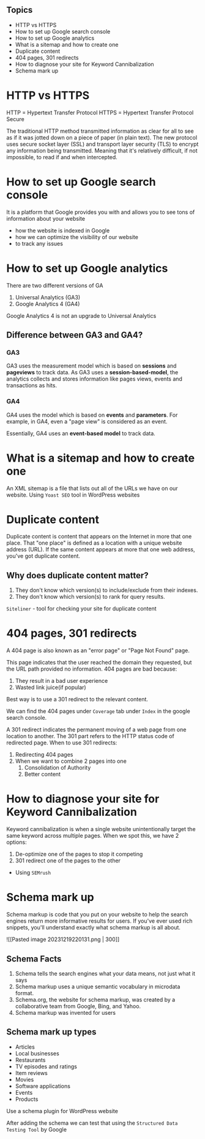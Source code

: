 ## Topics 
- HTTP vs HTTPS
- How to set up Google search console
- How to set up Google analytics
- What is a sitemap and how to create one
- Duplicate content
- 404 pages, 301 redirects
- How to diagnose your site for Keyword Cannibalization
- Schema mark up

# HTTP vs HTTPS
HTTP = Hypertext Transfer Protocol
HTTPS = Hypertext Transfer Protocol Secure

The traditional HTTP method transmitted information as clear for all to see as if it was jotted down on a piece of paper (in plain text).
The new protocol uses secure socket layer (SSL) and transport layer security (TLS) to encrypt any information being transmitted.
Meaning that it's relatively difficult, if not impossible, to read if and when intercepted.

# How to set up Google search console
It is a platform that Google provides you with and allows you to see tons of information about your website 
- how the website is indexed in Google 
- how we can optimize the visibility of our website 
- to track any issues

# How to set up Google analytics
There are two different versions of GA
1. Universal Analytics (GA3)
2. Google Analytics 4 (GA4)

Google Analytics 4 is not an upgrade to Universal Analytics 

## Difference between GA3 and GA4?
### GA3
GA3 uses the measurement model which is based on **sessions** and **pageviews** to track data.
As GA3 uses a **session-based-model**, the analytics collects and stores information like pages views, events and transactions as hits.

### GA4
GA4 uses the model which is based on **events** and **parameters**.
For example, in GA4, even a "page view" is considered as an event.

Essentially, GA4 uses an **event-based model** to track data.

# What is a sitemap and how to create one

An XML sitemap is a file that lists out all of the URLs we have on our website.
Using `Yoast SEO` tool in WordPress websites 
# Duplicate content
Duplicate content is content that appears on the Internet in more that one place.
That "one place" is defined as a location with a unique website address (URL).
If the same content appears at more that one web address, you've got duplicate content.

## Why does duplicate content matter?
1. They don't know which version(s) to include/exclude from their indexes.
2. They don't know which version(s) to rank for query results.

`Siteliner` - tool for checking your site for duplicate content

# 404 pages, 301 redirects
A 404 page is also known as an "error page" or "Page Not Found" page.

This page indicates that the user reached the domain they requested, but the URL path provided no information.
404 pages are bad because:
1. They result in a bad user experience
2. Wasted link juice(if popular)

Best way is to use a 301 redirect to the relevant content.

We can find the 404 pages under `Coverage` tab under `Index` in the google search console.

A 301 redirect indicates the permanent moving of a web page from one location to another.
The 301 part refers to the HTTP status code of redirected page.
When to use 301 redirects:
1. Redirecting 404 pages
2. When we want to combine 2 pages into one
	1. Consolidation of Authority
	2. Better content


# How to diagnose your site for Keyword Cannibalization
Keyword cannibalization is when a single website unintentionally target the same keyword across multiple pages.
When we spot this, we have 2 options:
1. De-optimize one of the pages to stop it competing
2. 301 redirect one of the pages to the other

- Using `SEMrush`

# Schema mark up
Schema markup is code that you put on your website to help the search engines return more informative results for users.
If you've ever used rich snippets, you'll understand exactly what schema markup is all about.

![[Pasted image 20231219220131.png | 300]]

## Schema Facts

1. Schema tells the search engines what your data means, not just what it says
2. Schema markup uses a unique semantic vocabulary in microdata format.
3. Schema.org, the website for schema markup, was created by a collaborative team from Google, Bing, and Yahoo.
4. Schema markup was invented for users

## Schema mark up types
- Articles
- Local businesses
- Restaurants
- TV episodes and ratings
- Item reviews
- Movies
- Software applications
- Events
- Products

Use a schema plugin for WordPress website

After adding the schema we can test that using the `Structured Data Testing Tool` by Google
